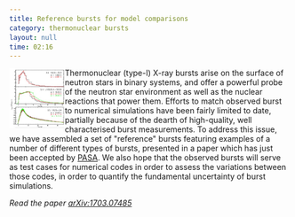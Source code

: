 ```yaml
---
title: Reference bursts for model comparisons
category: thermonuclear bursts
layout: null
time: 02:16
---
```

<!-- converted from blosxom format post by dkg 22.1.2022 -->
<img src="images/gal17_fig3.jpg" width="100" align="left">
Thermonuclear (type-I) X-ray bursts arise on the surface of neutron stars in
binary systems, and offer a powerful probe of the neutron star environment
as well as the nuclear reactions that power them.
Efforts to match observed burst to numerical simulations have been fairly
limited to date, partially because of the dearth of high-quality, well
characterised burst measurements. To address this issue, we have assembled
a set of "reference" bursts featuring examples of a number of different types
of bursts, presented in a paper which has just been accepted by 
<a href="https://www.cambridge.org/core/journals/publications-of-the-astronomical-society-of-australia">PASA</a>.
We also hope that the observed bursts will serve as test cases for numerical
codes in order to assess the variations between those codes, in order to 
quantify the fundamental uncertainty of burst simulations. 
<p>
<em>Read the paper <a href="https://arxiv.org/abs/1703.07485">arXiv:1703.07485</a></em>
